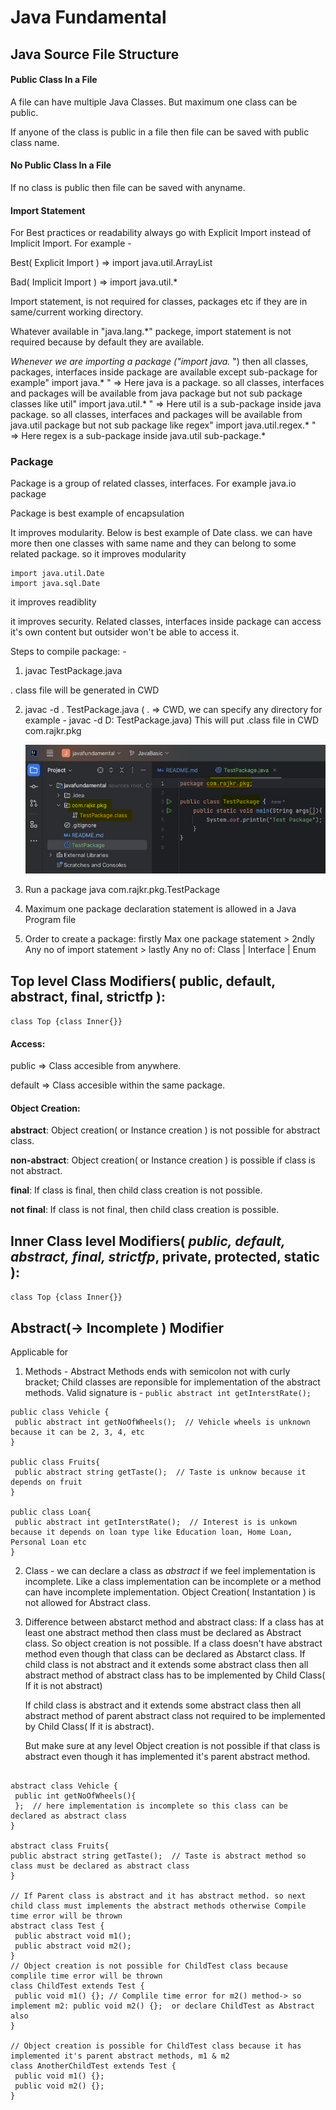 # **Java Fundamental**

## Java Source File Structure

#### Public Class In a File

A file can have multiple Java Classes. But maximum one class can be public.

If anyone of the class is public in a file then file can be saved with public class name.

#### No Public Class In a File

If no class is public then file can be saved with anyname.

#### Import Statement

For Best practices or readability always go with Explicit Import instead of Implicit Import. For example -

Best( Explicit Import ) => import java.util.ArrayList

Bad( Implicit Import ) => import java.util.*

Import statement, is not required for classes, packages etc if they are in same/current working directory.

Whatever available in "java.lang.*" packege, import statement is not required because by default they are available.

*Whenever we are importing a package ("import java.* ") then all classes, packages, interfaces inside package are available except sub-package for example" import java.* "  => Here java is a package. so all classes, interfaces and packages will be available from java package but not sub package classes like util" import java.util.* " => Here util is a sub-package inside java package. so all classes, interfaces and packages will be available from java.util package but not sub package like regex" import java.util.regex.* " => Here regex is a sub-package inside java.util sub-package.*

### Package

Package is a group of related classes, interfaces. For example java.io package

Package is best example of encapsulation

It improves modularity. Below is best example of Date class. we can have more then one classes with same name and they can belong to some related package. so it improves modularity

```
import java.util.Date
import java.sql.Date
```

it improves readiblity

it improves security. Related classes, interfaces inside package can access it's own content but outsider won't be able to access it.

Steps to compile package: -

1. javac TestPackage.java

. class file will be generated in CWD

2. javac -d . TestPackage.java ( . => CWD, we can specify any directory for example - javac -d D: TestPackage.java)
   This will put .class file in CWD com.rajkr.pkg

   ![image.png](assets/image.png)
3. Run a package
   java com.rajkr.pkg.TestPackage
4. Maximum one package declaration statement is allowed in a Java Program file
5. Order to create a package: firstly Max one package statement > 2ndly Any no of import statement > lastly Any no of: Class | Interface | Enum

## Top level Class Modifiers( public, default, abstract, final, strictfp ):

`class Top {class Inner{}}`

#### Access:

public => Class accesible from anywhere.

default => Class accesible within the same package.

#### Object Creation:

**abstract**: Object creation( or Instance creation ) is not possible for abstract class.

**non-abstract**: Object creation( or Instance creation ) is possible if class is not abstract.

**final**: If class is final, then child class creation is not possible.

**not final**:  If class is not final, then child class creation is possible.

## Inner Class level Modifiers( *public, default, abstract, final, strictfp*, **private, protected, static** ):

`class Top {class Inner{}}`

## Abstract(-> Incomplete )  Modifier

Applicable for

1. Methods - Abstract Methods ends with semicolon not with curly bracket; Child classes are reponsible for implementation of the abstract methods.
   Valid signature is - `public abstract int getInterstRate();`

```
public class Vehicle { 
 public abstract int getNoOfWheels();  // Vehicle wheels is unknown because it can be 2, 3, 4, etc
}

public class Fruits{
 public abstract string getTaste();  // Taste is unknow because it depends on fruit
}

public class Loan{
 public abstract int getInterstRate();  // Interest is is unkown because it depends on loan type like Education loan, Home Loan, Personal Loan etc
}

```

2. Class - we can declare a class as *abstract* if we feel implementation is incomplete. Like a class implementation can be incomplete or a method can have incomplete implementation.
   Object Creation( Instantation ) is not allowed for Abstract class.



3. Difference between abstarct method and abstract class:
   If a class has at least one abstract method then class must be declared as Abstract class. So object creation is not possible.
   If a class doesn't have abstract method even though that class can be declared as Abstarct class.
   If child class is not abstract and it extends some abstract class then all abstract method of abstract class has to be implemented by Child Class( If it is not abstract)

   If child class is abstract and it extends some abstract class then all abstract method of parent abstract class not required to be implemented by Child Class( If it is abstract).

   But make sure at any level Object creation is not possible if that class is abstract even though it has implemented it's parent abstract method.

```

abstract class Vehicle {
 public int getNoOfWheels(){
 };  // here implementation is incomplete so this class can be declared as abstract class
}

abstract class Fruits{
public abstract string getTaste();  // Taste is abstract method so class must be declared as abstract class
}

// If Parent class is abstract and it has abstract method. so next child class must implements the abstract methods otherwise Compile time error will be thrown
abstract class Test {
 public abstract void m1();
 public abstract void m2();
}
// Object creation is not possible for ChildTest class because complile time error will be thrown
class ChildTest extends Test {
 public void m1() {}; // Complile time error for m2() method-> so implement m2: public void m2() {};  or declare ChildTest as Abstract also
}

// Object creation is possible for ChildTest class because it has implemented it's parent abstract methods, m1 & m2
class AnotherChildTest extends Test {
 public void m1() {}; 
 public void m2() {};
}
```
